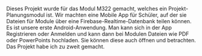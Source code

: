 Dieses Projekt wurde für das Modul M322 gemacht, welches ein Projekt-Planungsmodul ist. Wir machten eine Mobile App für Schüler, auf der sie Dateien für Module über eine Firebase-Realtime-Datenbank teilen können. Es ist unsere erste Android-Anwendung. Man kann sich in der App Registrieren oder Anmelden und kann dann bei Modulen Dateien wie PDF oder PowerPoints hochladen. Sie können diese auch öffnen und betrachten. Das Projekt habe ich zu zweit gemacht.
